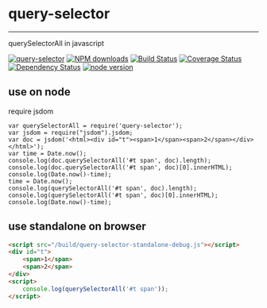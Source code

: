 # query-selector
---

querySelectorAll in javascript

[![query-selector](https://nodei.co/npm/query-selector.png)](https://npmjs.org/package/query-selector)
[![NPM downloads](http://img.shields.io/npm/dm/query-selector.svg)](https://npmjs.org/package/query-selector)
[![Build Status](https://secure.travis-ci.org/yiminghe/query-selector.png?branch=master)](https://travis-ci.org/yiminghe/query-selector)
[![Coverage Status](https://img.shields.io/coveralls/yiminghe/query-selector.svg)](https://coveralls.io/r/yiminghe/query-selector?branch=master)
[![Dependency Status](https://gemnasium.com/yiminghe/query-selector.png)](https://gemnasium.com/yiminghe/query-selector)
[![node version](https://img.shields.io/badge/node.js-%3E=_0.10-green.svg?style=flat-square)](http://nodejs.org/download/)


## use on node

require jsdom

```
var querySelectorAll = require('query-selector');
var jsdom = require("jsdom").jsdom;
var doc = jsdom('<html><div id="t"><span>1</span><span>2</span></div></html>');
var time = Date.now();
console.log(doc.querySelectorAll('#t span', doc).length);
console.log(doc.querySelectorAll('#t span', doc)[0].innerHTML);
console.log(Date.now()-time);
time = Date.now();
console.log(querySelectorAll('#t span', doc).length);
console.log(querySelectorAll('#t span', doc)[0].innerHTML);
console.log(Date.now()-time);
```

## use standalone on browser

```html
<script src="/build/query-selector-standalone-debug.js"></script>
<div id="t">
    <span>1</span>
    <span>2</span>
</div>
<script>
    console.log(querySelectorAll('#t span'));
</script>
```
